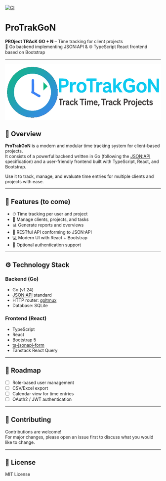 [![CI](https://github.com/VloRyan/protrakgon/actions/workflows/ci.workflow.yml/badge.svg)](https://github.com/VloRyan/protrakgon/actions/workflows/ci.workflow.yml)

# ProTrakGoN

**PROject TRAcK GO + N** – Time tracking for client projects  
🔧 Go backend implementing JSON:API & 🌐 TypeScript React frontend based on Bootstrap

---

![ProTrakGoN Logo](.github/assets/logo.png)

## 🧭 Overview

**ProTrakGoN** is a modern and modular time tracking system for client-based projects.  
It consists of a powerful backend written in Go (following the [JSON:API](https://jsonapi.org/) specification) and a
user-friendly frontend built with TypeScript, React, and Bootstrap.

Use it to track, manage, and evaluate time entries for multiple clients and projects with ease.

---

## 🚀 Features (to come)

- ⏱ Time tracking per user and project
- 👥 Manage clients, projects, and tasks
- 📊 Generate reports and overviews
- 🔄 RESTful API conforming to JSON:API
- 💻 Modern UI with React + Bootstrap
- 🔐 Optional authentication support

---

## ⚙️ Technology Stack

### Backend (Go)

- Go (v1.24)
- [JSON:API](https://jsonapi.org/) standard
- HTTP router: [goltmux](https://github.com/VloRyan/goltmux)
- Database: SQLite

### Frontend (React)

- TypeScript
- React
- Bootstrap 5
- [ts-jsonapi-form](https://github.com/VloRyan/ts-jsonapi-form)
- Tanstack React Query

---

## 🧩 Roadmap

- [ ] Role-based user management
- [ ] CSV/Excel export
- [ ] Calendar view for time entries
- [ ] OAuth2 / JWT authentication

---

## 🤝 Contributing

Contributions are welcome!  
For major changes, please open an issue first to discuss what you would like to change.

---

## 📄 License

MIT License

